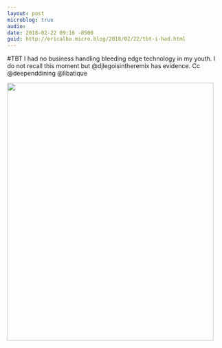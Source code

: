 ```yaml
---
layout: post
microblog: true
audio: 
date: 2018-02-22 09:16 -0500
guid: http://ericalba.micro.blog/2018/02/22/tbt-i-had.html
---
```

#TBT I had no business handling bleeding edge technology in my youth. I do not recall this moment but @djlegoisintheremix has evidence. Cc @deependdining @libatique

<img src="http://micro.ericalba.com/uploads/2018/3e39afb157.jpg" width="480" height="600" />

